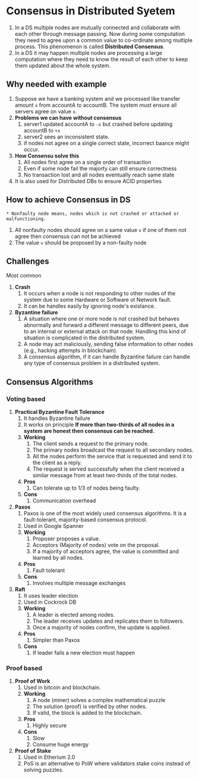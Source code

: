 # Consensus in Distributed Syetem

1. In a DS multiple nodes are mutually connected and collaborate with each other through message passing. Now during some computation they need to agree upon a common value to co-ordinate among multiple process. This phenomenon is called **Distributed Consensus**.
2. In a DS it may happen multiple nodes are processing a large computation where they need to know the result of each other to keep them updated about the whole system.

## Why needed with example

1. Suppose we have a banking system and we processed like transfer amount `x` from accountA to accountB. The system must ensure all servers agree on value `x`.
2. **Problems we can have without consensus**
   1. server1 updated accountA to `-x` but crashed before updating accountB to `+x`
   2. server2 sees an inconsistent state.
   3. if nodes not agree on a single correct state, incorrect baance might occur.
3. **How Consensu solve this**
   1. All nodes first agree on a single order of transaction
   2. Even if some node fail the majorty can still ensure correctness
   3. No transaction lost and all nodes eventually reach same state
4. It is also used for Distributed DBs to ensure ACID properties

## How to achieve Consensus in DS

```
* Nonfaulty node means, nodes which is not crashed or attacked or malfunctioning.
```

1. All nonfaulty nodes should agree on a same value `v` if one of them not agree then consensus can not be achieved
2. The value `v` should be proposed by a non-faulty node

## Challenges

Most common

1. **Crash**
   1. It occurs when a node is not responding to other nodes of the system due to some Hardware or Software ot Network fault.
   2. It can be handles easily by ignoring node's existance.
2. **Byzantine failure**
   1. A situation where one or more node is not crashed but behaves abnormally and forward a different message to different peers, due to an internal or external attack on that node. Handling this kind of situation is complicated in the distributed system.
   2. A node may act maliciously, sending false information to other nodes (e.g., hacking attempts in blockchain).
   3. A consensus algorithm, if it can handle Byzantine failure can handle any type of consensus problem in a distributed system.

## Consensus Algorithms

### Voting based

1. **Practical Byzantine Fault Tolerance**
   1. It handles Byzantine failure
   2. It works on principle **If more than two-thirds of all nodes in a system are honest then consensus can be reached.**
   3. **Working**
      1. The client sends a request to the primary node.
      2. The primary nodes broadcast the request to all secondary nodes.
      3. All the nodes perform the service that is requested and send it to the client as a reply.
      4. The request is served successfully when the client received a similar message from at least two-thirds of the total nodes.
   4. **Pros**
      1. Can tolerate up to 1/3 of nodes being faulty.
   5. **Cons**
      1. Communication overhead
2. **Paxos**
   1. Paxos is one of the most widely used consensus algorithms. It is a fault-tolerant, majority-based consensus protocol.
   2. Used in Google Spanner
   3. **Working**
      1. Proposer proposes a value.
      2. Acceptors (Majority of nodes) vote on the proposal.
      3. If a majority of acceptors agree, the value is committed and learned by all nodes.
   4. **Pros**
      1. Fault tolerant
   5. **Cons**
      1. Involves multiple message exchanges
3. **Raft**
   1. It uses leader election
   2. Used in Cockrock DB
   3. **Working**
      1. A leader is elected among nodes.
      2. The leader receives updates and replicates them to followers.
      3. Once a majority of nodes confirm, the update is applied.
   4. **Pros**
      1. Simpler than Paxos
   5. **Cons**
      1. If leader fails a new election must happen

### Proof based

1. **Proof of Work**
   1. Used in bitcoin and blockchain.
   2. **Working**
      1. A node (miner) solves a complex mathematical puzzle
      2. The solution (proof) is verified by other nodes.
      3. If valid, the block is added to the blockchain.
   3. **Pros**
      1. Highly secure
   4. **Cons**
      1. Slow
      2. Consume huge energy
2. **Proof of Stake**
   1. Used in Etherium 2.0
   2. PoS is an alternative to PoW where validators stake coins instead of solving puzzles.
